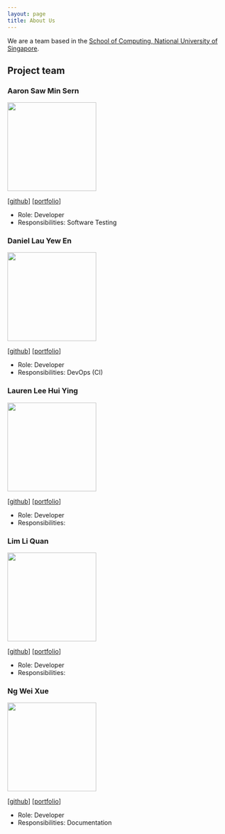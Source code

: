 ```yaml
---
layout: page
title: About Us
---
```


We are a team based in the [School of Computing, National University of Singapore](http://www.comp.nus.edu.sg).

## Project team

### Aaron Saw Min Sern

<img src="images/aaronsms.png" width="200px">

[[github](https://github.com/aaronsms)]
[[portfolio](team/aaronsms.md)]

* Role: Developer
* Responsibilities: Software Testing

### Daniel Lau Yew En

<img src="images/daniellau88.png" width="200px">

[[github](http://github.com/daniellau88)]
[[portfolio](team/daniellau.md)]

* Role: Developer
* Responsibilities: DevOps (CI)

### Lauren Lee Hui Ying

<img src="images/laurenlhy.png" width="200px">

[[github](http://github.com/laurenlhy)]
[[portfolio](team/laurenlhy.md)]

* Role: Developer
* Responsibilities:

### Lim Li Quan

<img src="images/ahquanz.png" width="200px">

[[github](http://github.com/ahquanz)]
[[portfolio](team/ahquanz.md)]

* Role: Developer
* Responsibilities:

### Ng Wei Xue

<img src="images/weixue123.png" width="200px">

[[github](http://github.com/weixue123)]
[[portfolio](team/weixue123.md)]

* Role: Developer
* Responsibilities: Documentation
